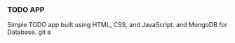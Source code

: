 ### TODO APP

Simple TODO app built using HTML, CSS, and JavaScript.
and MongoDB for Database.
git a
